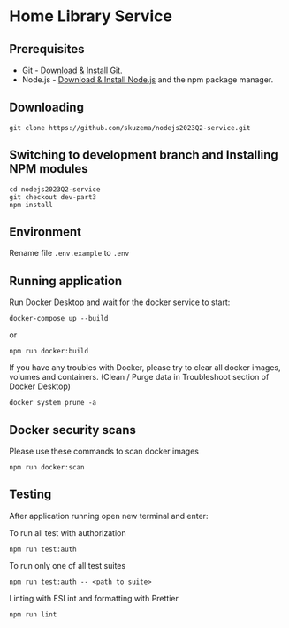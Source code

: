 # Home Library Service

## Prerequisites

- Git - [Download & Install Git](https://git-scm.com/downloads).
- Node.js - [Download & Install Node.js](https://nodejs.org/en/download/) and the npm package manager.

## Downloading

```
git clone https://github.com/skuzema/nodejs2023Q2-service.git
```

## Switching to development branch and Installing NPM modules

```
cd nodejs2023Q2-service
git checkout dev-part3
npm install
```

## Environment

Rename file `.env.example` to `.env`

## Running application

Run Docker Desktop and wait for the docker service to start:

```
docker-compose up --build
```

or

```
npm run docker:build
```

If you have any troubles with Docker, please try to clear all docker images, volumes and containers.
(Clean / Purge data in Troubleshoot section of Docker Desktop)

```
docker system prune -a
```

## Docker security scans

Please use these commands to scan docker images

```
npm run docker:scan
```

## Testing

After application running open new terminal and enter:

To run all test with authorization

```
npm run test:auth
```

To run only one of all test suites

```
npm run test:auth -- <path to suite>
```

Linting with ESLint and formatting with Prettier

```
npm run lint
```
